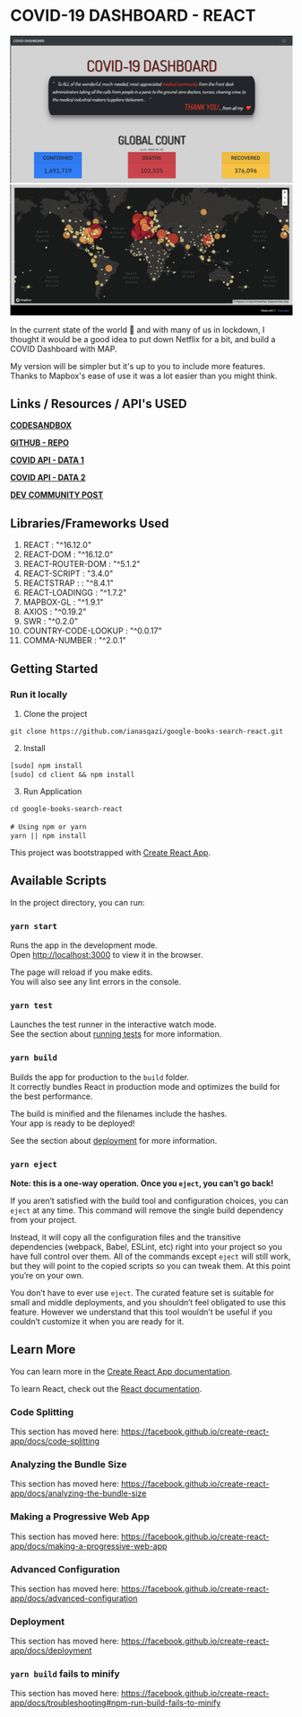 # COVID-19 DASHBOARD - REACT

![COVID-19 DASHBOARD - REACT](screenshots/1.png)
![COVID-19 DASHBOARD - REACT](screenshots/2.png)

In the current state of the world 🦠 and with many of us in lockdown, I thought it would be a good idea to put down Netflix for a bit, and build a COVID Dashboard with MAP.

My version will be simpler but it's up to you to include more features. Thanks to Mapbox's ease of use it was a lot easier than you might think.


## Links / Resources / API's USED

**[CODESANDBOX](https://codesandbox.io/s/covid19-dashboard-kmv7r)** 

**[GITHUB - REPO](https://github.com/ianasqazi/covid-dashboard)** 

**[COVID API  - DATA 1](https://docs.corona.lmao-xd.wtf/version-2)** 

**[COVID API  - DATA 2](https://documenter.getpostman.com/view/2568274/SzS8rjbe?version=latest2)** 

**[DEV COMMUNITY POST](https://dev.to/alemesa/how-to-create-a-covid-19-map-with-mapbox-and-react-3jgf)** 


## Libraries/Frameworks Used 

1. REACT : "^16.12.0"
2. REACT-DOM : "^16.12.0"
3. REACT-ROUTER-DOM : "^5.1.2"
4. REACT-SCRIPT : "3.4.0"
5. REACTSTRAP : : "^8.4.1"
6. REACT-LOADINGG : "^1.7.2"
7. MAPBOX-GL : "^1.9.1"
8. AXIOS : "^0.19.2"
9. SWR : "^0.2.0"
10. COUNTRY-CODE-LOOKUP : "^0.0.17"
11. COMMA-NUMBER : "^2.0.1"


## Getting Started

### Run it locally

1. Clone the project

```
git clone https://github.com/ianasqazi/google-books-search-react.git
```

2. Install 

```
[sudo] npm install 
[sudo] cd client && npm install 
```

3. Run Application 

```
cd google-books-search-react

# Using npm or yarn
yarn || npm install
```



This project was bootstrapped with [Create React App](https://github.com/facebook/create-react-app).

## Available Scripts

In the project directory, you can run:

### `yarn start`

Runs the app in the development mode.<br />
Open [http://localhost:3000](http://localhost:3000) to view it in the browser.

The page will reload if you make edits.<br />
You will also see any lint errors in the console.

### `yarn test`

Launches the test runner in the interactive watch mode.<br />
See the section about [running tests](https://facebook.github.io/create-react-app/docs/running-tests) for more information.

### `yarn build`

Builds the app for production to the `build` folder.<br />
It correctly bundles React in production mode and optimizes the build for the best performance.

The build is minified and the filenames include the hashes.<br />
Your app is ready to be deployed!

See the section about [deployment](https://facebook.github.io/create-react-app/docs/deployment) for more information.

### `yarn eject`

**Note: this is a one-way operation. Once you `eject`, you can’t go back!**

If you aren’t satisfied with the build tool and configuration choices, you can `eject` at any time. This command will remove the single build dependency from your project.

Instead, it will copy all the configuration files and the transitive dependencies (webpack, Babel, ESLint, etc) right into your project so you have full control over them. All of the commands except `eject` will still work, but they will point to the copied scripts so you can tweak them. At this point you’re on your own.

You don’t have to ever use `eject`. The curated feature set is suitable for small and middle deployments, and you shouldn’t feel obligated to use this feature. However we understand that this tool wouldn’t be useful if you couldn’t customize it when you are ready for it.

## Learn More

You can learn more in the [Create React App documentation](https://facebook.github.io/create-react-app/docs/getting-started).

To learn React, check out the [React documentation](https://reactjs.org/).

### Code Splitting

This section has moved here: https://facebook.github.io/create-react-app/docs/code-splitting

### Analyzing the Bundle Size

This section has moved here: https://facebook.github.io/create-react-app/docs/analyzing-the-bundle-size

### Making a Progressive Web App

This section has moved here: https://facebook.github.io/create-react-app/docs/making-a-progressive-web-app

### Advanced Configuration

This section has moved here: https://facebook.github.io/create-react-app/docs/advanced-configuration

### Deployment

This section has moved here: https://facebook.github.io/create-react-app/docs/deployment

### `yarn build` fails to minify

This section has moved here: https://facebook.github.io/create-react-app/docs/troubleshooting#npm-run-build-fails-to-minify
